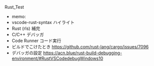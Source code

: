 Rust_Test
+ memo:
+ vscode-rust-syntax ハイライト
+ Rust (rls) 補完
+ C/C++ デバッガ
+ Code Runner コード実行
+ ビルドでこけたとき https://github.com/rust-lang/cargo/issues/7096
+ デバッガの設定 https://acn.blue/rust-build-debugging-environment/#RustVSCodedebugWindows10

